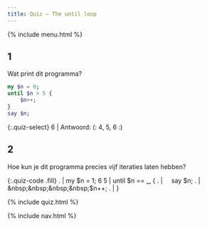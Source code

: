 ```yaml
---
title: Quiz — The until loop
---
```


{% include menu.html %}

## 1

Wat print dit programma?

```raku
my $n = 0;
until $n > 5 {
    $n++;
}
say $n;
```

{:.quiz-select}
6 | Antwoord: (: 4, 5, 6 :)

## 2

Hoe kun je dit programma precies vijf iteraties laten hebben?

{:.quiz-code .fill}
. | my $n = 1;
6 5 | until $n == ␣ {
. | &nbsp;&nbsp;&nbsp;&nbsp;say $n;
. | &nbsp;&nbsp;&nbsp;&nbsp;$n++;
. | }

{% include quiz.html %}

{% include nav.html %}